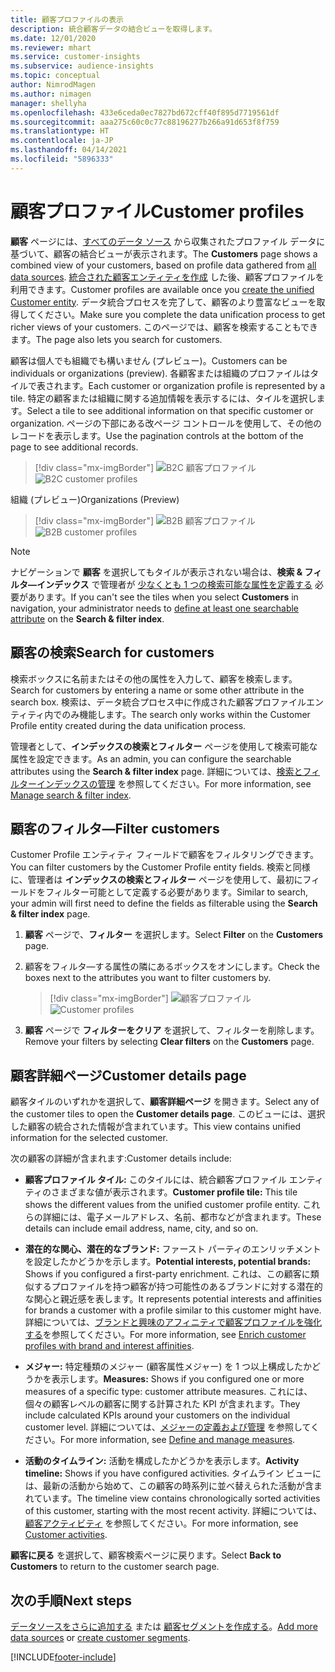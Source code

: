 ```yaml
---
title: 顧客プロファイルの表示
description: 統合顧客データの結合ビューを取得します。
ms.date: 12/01/2020
ms.reviewer: mhart
ms.service: customer-insights
ms.subservice: audience-insights
ms.topic: conceptual
author: NimrodMagen
ms.author: nimagen
manager: shellyha
ms.openlocfilehash: 433e6ceda0ec7827bd672cff40f895d7719561df
ms.sourcegitcommit: aaa275c60c0c77c88196277b266a91d653f8f759
ms.translationtype: HT
ms.contentlocale: ja-JP
ms.lasthandoff: 04/14/2021
ms.locfileid: "5896333"
---
```

# <a name="customer-profiles"></a><span data-ttu-id="a28d2-103">顧客プロファイル</span><span class="sxs-lookup"><span data-stu-id="a28d2-103">Customer profiles</span></span>

<span data-ttu-id="a28d2-104">**顧客** ページには、[すべてのデータ ソース](data-sources.md) から収集されたプロファイル データに基づいて、顧客の結合ビューが表示されます。</span><span class="sxs-lookup"><span data-stu-id="a28d2-104">The **Customers** page shows a combined view of your customers, based on profile data gathered from [all data sources](data-sources.md).</span></span> <span data-ttu-id="a28d2-105">[統合された顧客エンティティを作成](data-unification.md) した後、顧客プロファイルを利用できます。</span><span class="sxs-lookup"><span data-stu-id="a28d2-105">Customer profiles are available once you [create the unified Customer entity](data-unification.md).</span></span> <span data-ttu-id="a28d2-106">データ統合プロセスを完了して、顧客のより豊富なビューを取得してください。</span><span class="sxs-lookup"><span data-stu-id="a28d2-106">Make sure you complete the data unification process to get richer views of your customers.</span></span> <span data-ttu-id="a28d2-107">このページでは、顧客を検索することもできます。</span><span class="sxs-lookup"><span data-stu-id="a28d2-107">The page also lets you search for customers.</span></span>

<span data-ttu-id="a28d2-108">顧客は個人でも組織でも構いません (プレビュー)。</span><span class="sxs-lookup"><span data-stu-id="a28d2-108">Customers can be individuals or organizations (preview).</span></span> <span data-ttu-id="a28d2-109">各顧客または組織のプロファイルはタイルで表されます。</span><span class="sxs-lookup"><span data-stu-id="a28d2-109">Each customer or organization profile is represented by a tile.</span></span> <span data-ttu-id="a28d2-110">特定の顧客または組織に関する追加情報を表示するには、タイルを選択します。</span><span class="sxs-lookup"><span data-stu-id="a28d2-110">Select a tile to see additional information on that specific customer or organization.</span></span> <span data-ttu-id="a28d2-111">ページの下部にある改ページ コントロールを使用して、その他のレコードを表示します。</span><span class="sxs-lookup"><span data-stu-id="a28d2-111">Use the pagination controls at the bottom of the page to see additional records.</span></span>

> [!div class="mx-imgBorder"] 
> <span data-ttu-id="a28d2-112">![B2C 顧客プロファイル](media/profiles-customers.png "B2C 顧客プロファイル")</span><span class="sxs-lookup"><span data-stu-id="a28d2-112">![B2C customer profiles](media/profiles-customers.png "B2C customer profiles")</span></span>

<span data-ttu-id="a28d2-113">組織 (プレビュー)</span><span class="sxs-lookup"><span data-stu-id="a28d2-113">Organizations (Preview)</span></span>
> [!div class="mx-imgBorder"] 
> <span data-ttu-id="a28d2-114">![B2B 顧客プロファイル](media/profile-customers-b2b.png "B2B 顧客プロファイル")</span><span class="sxs-lookup"><span data-stu-id="a28d2-114">![B2B customer profiles](media/profile-customers-b2b.png "B2B customer profiles")</span></span>

> [!NOTE]
> <span data-ttu-id="a28d2-115">ナビゲーションで **顧客** を選択してもタイルが表示されない場合は、**検索 & フィルタ―インデックス** で管理者が [少なくとも 1 つの検索可能な属性を定義する](search-filter-index.md) 必要があります。</span><span class="sxs-lookup"><span data-stu-id="a28d2-115">If you can't see the tiles when you select **Customers** in navigation, your administrator needs to [define at least one searchable attribute](search-filter-index.md) on the **Search & filter index**.</span></span>

## <a name="search-for-customers"></a><span data-ttu-id="a28d2-116">顧客の検索</span><span class="sxs-lookup"><span data-stu-id="a28d2-116">Search for customers</span></span>

<span data-ttu-id="a28d2-117">検索ボックスに名前またはその他の属性を入力して、顧客を検索します。</span><span class="sxs-lookup"><span data-stu-id="a28d2-117">Search for customers by entering a name or some other attribute in the search box.</span></span> <span data-ttu-id="a28d2-118">検索は、データ統合プロセス中に作成された顧客プロファイルエンティティ内でのみ機能します。</span><span class="sxs-lookup"><span data-stu-id="a28d2-118">The search only works within the Customer Profile entity created during the data unification process.</span></span>

<span data-ttu-id="a28d2-119">管理者として、**インデックスの検索とフィルター** ページを使用して検索可能な属性を設定できます。</span><span class="sxs-lookup"><span data-stu-id="a28d2-119">As an admin, you can configure the searchable attributes using the **Search & filter index** page.</span></span> <span data-ttu-id="a28d2-120">詳細については、[検索とフィルターインデックスの管理](search-filter-index.md) を参照してください。</span><span class="sxs-lookup"><span data-stu-id="a28d2-120">For more information, see [Manage search & filter index](search-filter-index.md).</span></span>

## <a name="filter-customers"></a><span data-ttu-id="a28d2-121">顧客のフィルタ―</span><span class="sxs-lookup"><span data-stu-id="a28d2-121">Filter customers</span></span>

<span data-ttu-id="a28d2-122">Customer Profile エンティティ フィールドで顧客をフィルタリングできます。</span><span class="sxs-lookup"><span data-stu-id="a28d2-122">You can filter customers by the Customer Profile entity fields.</span></span> <span data-ttu-id="a28d2-123">検索と同様に、管理者は **インデックスの検索とフィルター** ページを使用して、最初にフィールドをフィルター可能として定義する必要があります。</span><span class="sxs-lookup"><span data-stu-id="a28d2-123">Similar to search, your admin will first need to define the fields as filterable using the **Search & filter index** page.</span></span>

1. <span data-ttu-id="a28d2-124">**顧客** ページで、**フィルター** を選択します。</span><span class="sxs-lookup"><span data-stu-id="a28d2-124">Select **Filter** on the **Customers** page.</span></span>

2. <span data-ttu-id="a28d2-125">顧客をフィルタ―する属性の隣にあるボックスをオンにします。</span><span class="sxs-lookup"><span data-stu-id="a28d2-125">Check the boxes next to the attributes you want to filter customers by.</span></span>

   > [!div class="mx-imgBorder"] 
   > <span data-ttu-id="a28d2-126">![顧客プロファイル](media/profiles-customers3.png "顧客プロファイル")</span><span class="sxs-lookup"><span data-stu-id="a28d2-126">![Customer profiles](media/profiles-customers3.png "Customer profiles")</span></span>

3. <span data-ttu-id="a28d2-127">**顧客** ページで **フィルターをクリア** を選択して、フィルターを削除します。</span><span class="sxs-lookup"><span data-stu-id="a28d2-127">Remove your filters by selecting **Clear filters** on the **Customers** page.</span></span>

##  <a name="customer-details-page"></a><span data-ttu-id="a28d2-128">顧客詳細ページ</span><span class="sxs-lookup"><span data-stu-id="a28d2-128">Customer details page</span></span>

<span data-ttu-id="a28d2-129">顧客タイルのいずれかを選択して、**顧客詳細ページ** を開きます。</span><span class="sxs-lookup"><span data-stu-id="a28d2-129">Select any of the customer tiles to open the **Customer details page**.</span></span> <span data-ttu-id="a28d2-130">このビューには、選択した顧客の統合された情報が含まれています。</span><span class="sxs-lookup"><span data-stu-id="a28d2-130">This view contains unified information for the selected customer.</span></span>

<span data-ttu-id="a28d2-131">次の顧客の詳細が含まれます:</span><span class="sxs-lookup"><span data-stu-id="a28d2-131">Customer details include:</span></span>

-   <span data-ttu-id="a28d2-132">**顧客プロファイル タイル:** このタイルには、統合顧客プロファイル エンティティのさまざまな値が表示されます。</span><span class="sxs-lookup"><span data-stu-id="a28d2-132">**Customer profile tile:** This tile shows the different values from the unified customer profile entity.</span></span> <span data-ttu-id="a28d2-133">これらの詳細には、電子メールアドレス、名前、都市などが含まれます。</span><span class="sxs-lookup"><span data-stu-id="a28d2-133">These details can include email address, name, city, and so on.</span></span> 

-   <span data-ttu-id="a28d2-134">**潜在的な関心、潜在的なブランド:** ファースト パーティのエンリッチメントを設定したかどうかを示します。</span><span class="sxs-lookup"><span data-stu-id="a28d2-134">**Potential interests, potential brands:** Shows if you configured a first-party enrichment.</span></span> <span data-ttu-id="a28d2-135">これは、この顧客に類似するプロファイルを持つ顧客が持つ可能性のあるブランドに対する潜在的な関心と親近感を表します。</span><span class="sxs-lookup"><span data-stu-id="a28d2-135">It represents potential interests and affinities for brands a customer with a profile similar to this customer might have.</span></span> <span data-ttu-id="a28d2-136">詳細については、[ブランドと興味のアフィニティで顧客プロファイルを強化する](enrichment-microsoft.md)を参照してください。</span><span class="sxs-lookup"><span data-stu-id="a28d2-136">For more information, see [Enrich customer profiles with brand and interest affinities](enrichment-microsoft.md).</span></span>

-   <span data-ttu-id="a28d2-137">**メジャー:** 特定種類のメジャー (顧客属性メジャー) を 1 つ以上構成したかどうかを表示します。</span><span class="sxs-lookup"><span data-stu-id="a28d2-137">**Measures:** Shows if you configured one or more measures of a specific type: customer attribute measures.</span></span> <span data-ttu-id="a28d2-138">これには、個々の顧客レベルの顧客に関する計算された KPI が含まれます。</span><span class="sxs-lookup"><span data-stu-id="a28d2-138">They include calculated KPIs around your customers on the individual customer level.</span></span> <span data-ttu-id="a28d2-139">詳細については、[メジャーの定義および管理](measures.md) を参照してください。</span><span class="sxs-lookup"><span data-stu-id="a28d2-139">For more information, see [Define and manage measures](measures.md).</span></span>

-   <span data-ttu-id="a28d2-140">**活動のタイムライン:** 活動を構成したかどうかを表示します。</span><span class="sxs-lookup"><span data-stu-id="a28d2-140">**Activity timeline:** Shows if you have configured activities.</span></span> <span data-ttu-id="a28d2-141">タイムライン ビューには、最新の活動から始めて、この顧客の時系列に並べ替えられた活動が含まれています。</span><span class="sxs-lookup"><span data-stu-id="a28d2-141">The timeline view contains chronologically sorted activities of this customer, starting with the most recent activity.</span></span> <span data-ttu-id="a28d2-142">詳細については、[顧客アクティビティ](activities.md) を参照してください。</span><span class="sxs-lookup"><span data-stu-id="a28d2-142">For more information, see [Customer activities](activities.md).</span></span>

<span data-ttu-id="a28d2-143">**顧客に戻る** を選択して、顧客検索ページに戻ります。</span><span class="sxs-lookup"><span data-stu-id="a28d2-143">Select **Back to Customers** to return to the customer search page.</span></span>

## <a name="next-steps"></a><span data-ttu-id="a28d2-144">次の手順</span><span class="sxs-lookup"><span data-stu-id="a28d2-144">Next steps</span></span>

<span data-ttu-id="a28d2-145">[データソースをさらに追加する](data-sources.md) または [顧客セグメントを作成する](segments.md)。</span><span class="sxs-lookup"><span data-stu-id="a28d2-145">[Add more data sources](data-sources.md) or [create customer segments](segments.md).</span></span>


[!INCLUDE[footer-include](../includes/footer-banner.md)]